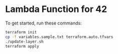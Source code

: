 # Lambda Function for 42

To get started, run these commands:

```bash
terraform init
cp -f variables.sample.txt terraform.auto.tfvars
./update-layer.sh
terraform apply
```
